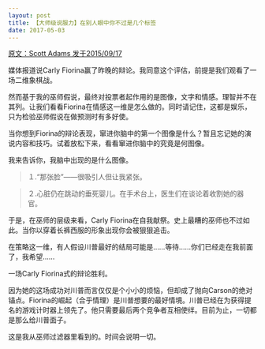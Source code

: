 ```yaml
---
layout: post
title: 【大师级说服力】在别人眼中你不过是几个标签
date: 2017-05-03
---
```



 [原文：Scott Adams    发于2015/09/17][1]

媒体报道说Carly Fiorina赢了昨晚的辩论。我同意这个评估，前提是我们观看了一场二维象棋战。

然而基于我的巫师假说，最终对投票者起作用的是图像，文字和情感。理智并不在其列。让我们看看Fiorina在情感这一维是怎么做的。同时请记住，这都是娱乐，只为检验巫师假说在做预测时有多好使。

当你想到Fiorina的辩论表现，窜进你脑中的第一个图像是什么？暂且忘记她的演说内容和技巧。试着放松下来，看看窜进你脑中的究竟是何图像。

我来告诉你，我脑中出现的是什么图像。

>１.“那张脸”——很吸引人但让我紧张。

>２.心脏仍在跳动的垂死婴儿。在手术台上，医生们在谈论着收割她的器官。

于是，在巫师的层级来看，Carly Fiorina在自我献祭。史上最糟的巫师也不过如此。当你以穿着长裤西服的形象出现你会被狠狠追击。

在策略这一维，有人假设川普最好的结局可能是……等待……你们已经走在我前面了，我希望……

一场Carly Fiorina式的辩论胜利。

因为她的这场成功对川普而言仅仅是个小小的烦恼，但却成了抛向Carson的绝对锚点。Fiorina的崛起（合乎情理）是川普想要的最好情境。川普已经在为获得提名的游戏计时器上领先了。他只需要最后两个竞争者互相使绊。目前为止，一切都是那么给川普面子。

这是我从巫师过滤器里看到的。时间会说明一切。

[1]: http://blog.dilbert.com/post/129289732811/carly-fiorina-and-the-wizard-filter





